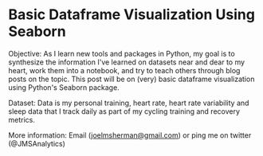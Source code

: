 # Basic Dataframe Visualization Using Seaborn

Objective:  As I learn new tools and packages in Python, my goal is to synthesize the information I've learned on datasets near and dear to my heart, work them into a notebook, and try to teach others through blog posts on the topic.  This post will be on (very) basic dataframe visualization using Python's Seaborn package.

Dataset: Data is my personal training, heart rate, heart rate variability and sleep data that I track daily as part of my cycling training and recovery metrics.

More information:  Email (joelmsherman@gmail.com) or ping me on twitter (@JMSAnalytics)
